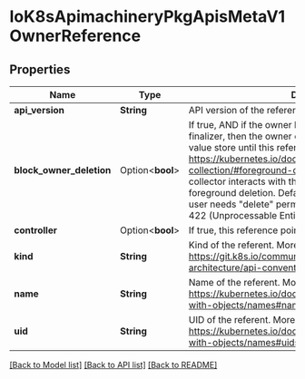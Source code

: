 # IoK8sApimachineryPkgApisMetaV1OwnerReference

## Properties

Name | Type | Description | Notes
------------ | ------------- | ------------- | -------------
**api_version** | **String** | API version of the referent. | 
**block_owner_deletion** | Option<**bool**> | If true, AND if the owner has the \"foregroundDeletion\" finalizer, then the owner cannot be deleted from the key-value store until this reference is removed. See https://kubernetes.io/docs/concepts/architecture/garbage-collection/#foreground-deletion for how the garbage collector interacts with this field and enforces the foreground deletion. Defaults to false. To set this field, a user needs \"delete\" permission of the owner, otherwise 422 (Unprocessable Entity) will be returned. | [optional]
**controller** | Option<**bool**> | If true, this reference points to the managing controller. | [optional]
**kind** | **String** | Kind of the referent. More info: https://git.k8s.io/community/contributors/devel/sig-architecture/api-conventions.md#types-kinds | 
**name** | **String** | Name of the referent. More info: https://kubernetes.io/docs/concepts/overview/working-with-objects/names#names | 
**uid** | **String** | UID of the referent. More info: https://kubernetes.io/docs/concepts/overview/working-with-objects/names#uids | 

[[Back to Model list]](../README.md#documentation-for-models) [[Back to API list]](../README.md#documentation-for-api-endpoints) [[Back to README]](../README.md)



